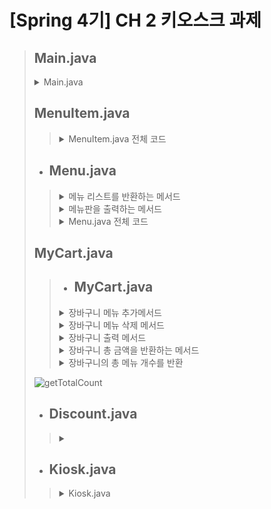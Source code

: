 # [Spring 4기] CH 2 키오스크 과제
> ## Main.java
> <details>
> <summary>Main.java</summary>
>
> ![main](https://github.com/user-attachments/assets/cdc3ae96-e405-42fd-8a4c-d2e6479b87f2)
> </details>
>
> ## MenuItem.java
>>   <details>
>>   <summary>MenuItem.java 전체 코드</summary>
>>
>>   ![MenuItem](https://github.com/user-attachments/assets/6ecf9345-1ec7-4850-bb4d-8444df757803)
>>  </details>
>>  
>
> + ## **Menu.java**<br>
>>  <details>
>>  <summary>메뉴 리스트를 반환하는 메서드</summary>
>>
>>  ![Menu getMenuItem](https://github.com/user-attachments/assets/612b1d64-9664-49a8-86a9-5360916666cc)
>>  </details>
>>
>>  <details>
>>  <summary>메뉴판을 출력하는 메서드</summary>
>>
>>  ![Menu getMenuBoard](https://github.com/user-attachments/assets/9c3b2de9-6cdc-45e8-88dd-63b747596ec7)
>>  </details>
>>
>>  <details>
>>  <summary>Menu.java 전체 코드</summary>
>>
>>  ![Menu](https://github.com/user-attachments/assets/3bd083ad-f1d2-4342-96cf-7d7f4867dc2e)
>>  </details>
>
> ## MyCart.java
>> + ## **MyCart.java**<br>
>><details>
>> <summary>장바구니 메뉴 추가메서드</summary>
>>
>>![addCart](https://github.com/user-attachments/assets/a36266c5-9811-4e4e-a598-20493e02f405)
>></details>
>>
>><details>
>> <summary>장바구니 메뉴 삭제 메서드</summary>
>>
>>![removeCart](https://github.com/user-attachments/assets/0cdbd26e-1122-4d6d-a9db-267da0feb9fa)
>></details>
>>
>><details>
>> <summary>장바구니 출력 메서드</summary>
>>
>>![viewCart](https://github.com/user-attachments/assets/0f9f16d7-a28e-40cc-b299-3441084b1e5d)
>></details>
>>
>><details>
>> <summary>장바구니 총 금액을 반환하는 메서드</summary>
>>
>>![getTotalPrice](https://github.com/user-attachments/assets/44064da7-bdf1-4748-958b-6102ed56b58b)
>></details>
>>
>><details>
>> <summary>장바구니의 총 메뉴 개수를 반환</summary>
>>
>![getTotalCount](https://github.com/user-attachments/assets/aa75fc9a-1469-4373-90f3-72a045b4b0eb)
>></details>
>
>
> + ## **Discount.java**<br>
>><details>
>> <summary></summary>
>>
>>![Discount](https://github.com/user-attachments/assets/e0c386d2-748a-4ffa-9e62-9fffc584ed56)
>></details>
>
> + ## **Kiosk.java**<br>
>><details>
>> <summary>Kiosk.java</summary>
>>
>>![Kiosk](https://github.com/user-attachments/assets/989e5920-5652-4dbe-b6e6-6632e04dadf9)
>></details>

